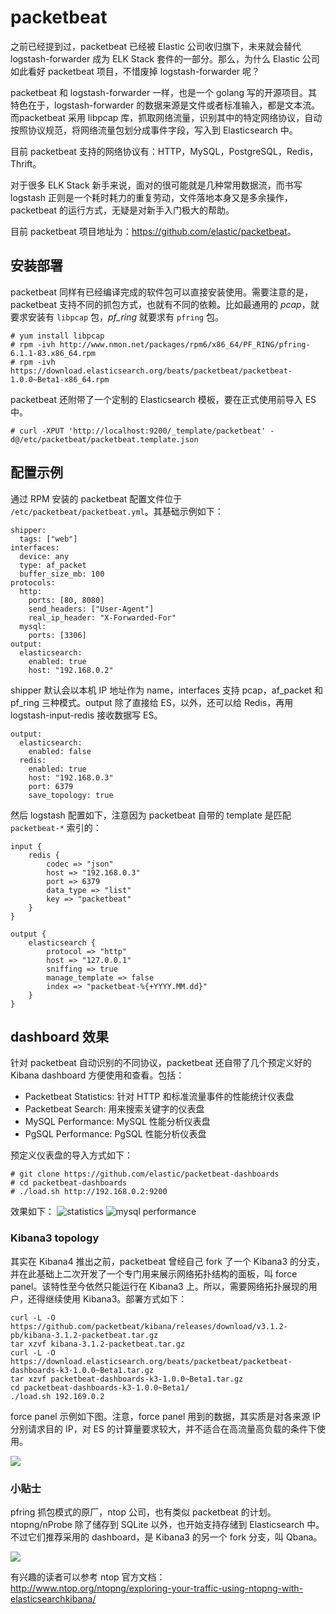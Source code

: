 # packetbeat

之前已经提到过，packetbeat 已经被 Elastic 公司收归旗下，未来就会替代 logstash-forwarder 成为 ELK Stack 套件的一部分。那么，为什么 Elastic 公司如此看好 packetbeat 项目，不惜废掉 logstash-forwarder 呢？

packetbeat 和 logstash-forwarder 一样，也是一个 golang 写的开源项目。其特色在于，logstash-forwarder 的数据来源是文件或者标准输入，都是文本流。而packetbeat 采用 libpcap 库，抓取网络流量，识别其中的特定网络协议，自动按照协议规范，将网络流量包划分成事件字段，写入到 Elasticsearch 中。

目前 packetbeat 支持的网络协议有：HTTP，MySQL，PostgreSQL，Redis，Thrift。

对于很多 ELK Stack 新手来说，面对的很可能就是几种常用数据流，而书写 logstash 正则是一个耗时耗力的重复劳动，文件落地本身又是多余操作，packetbeat 的运行方式，无疑是对新手入门极大的帮助。

目前 packetbeat 项目地址为：<https://github.com/elastic/packetbeat>。

## 安装部署

packetbeat 同样有已经编译完成的软件包可以直接安装使用。需要注意的是，packetbeat 支持不同的抓包方式，也就有不同的依赖。比如最通用的 *pcap*，就要求安装有 `libpcap` 包，*pf_ring* 就要求有 `pfring` 包。

```
# yum install libpcap
# rpm -ivh http://www.nmon.net/packages/rpm6/x86_64/PF_RING/pfring-6.1.1-83.x86_64.rpm
# rpm -ivh https://download.elasticsearch.org/beats/packetbeat/packetbeat-1.0.0~Beta1-x86_64.rpm
```

packetbeat 还附带了一个定制的 Elasticsearch 模板，要在正式使用前导入 ES 中。

```
# curl -XPUT 'http://localhost:9200/_template/packetbeat' -d@/etc/packetbeat/packetbeat.template.json
```

## 配置示例

通过 RPM 安装的 packetbeat 配置文件位于 `/etc/packetbeat/packetbeat.yml`。其基础示例如下：

```
shipper:
  tags: ["web"]
interfaces:
  device: any
  type: af_packet
  buffer_size_mb: 100
protocols:
  http:
    ports: [80, 8080]
    send_headers: ["User-Agent"]
    real_ip_header: "X-Forwarded-For"
  mysql:
    ports: [3306]
output:
  elasticsearch:
    enabled: true
    host: "192.168.0.2"
```

shipper 默认会以本机 IP 地址作为 name，interfaces 支持 pcap，af_packet 和 pf_ring 三种模式。output 除了直接给 ES，以外，还可以给 Redis，再用 logstash-input-redis 接收数据写 ES。

```
output:
  elasticsearch:
    enabled: false
  redis:
    enabled: true
    host: "192.168.0.3"
    port: 6379
    save_topology: true
```

然后 logstash 配置如下，注意因为 packetbeat 自带的 template 是匹配 `packetbeat-*` 索引的：

```
input {
    redis {
        codec => "json"
        host => "192.168.0.3"
        port => 6379
        data_type => "list"
        key => "packetbeat"
    }
}

output {
    elasticsearch {
        protocol => "http"
        host => "127.0.0.1"
        sniffing => true
        manage_template => false
        index => "packetbeat-%{+YYYY.MM.dd}"
    }
}
```

## dashboard 效果

针对 packetbeat 自动识别的不同协议，packetbeat 还自带了几个预定义好的 Kibana dashboard 方便使用和查看。包括：

* Packetbeat Statistics: 针对 HTTP 和标准流量事件的性能统计仪表盘
* Packetbeat Search: 用来搜索关键字的仪表盘
* MySQL Performance: MySQL 性能分析仪表盘
* PgSQL Performance: PgSQL 性能分析仪表盘

预定义仪表盘的导入方式如下：

```
# git clone https://github.com/elastic/packetbeat-dashboards
# cd packetbeat-dashboards
# ./load.sh http://192.168.0.2:9200
```

效果如下：
![statistics](https://github.com/elastic/packetbeat-dashboards/raw/master/screenshots/Packetbeat-statistics.png)
![mysql performance](https://github.com/elastic/packetbeat-dashboards/raw/master/screenshots/MySql-performance.png)

### Kibana3 topology

其实在 Kibana4 推出之前，packetbeat 曾经自己 fork 了一个 Kibana3 的分支，并在此基础上二次开发了一个专门用来展示网络拓扑结构的面板，叫 force panel。该特性至今依然只能运行在 Kibana3 上。所以，需要网络拓扑展现的用户，还得继续使用 Kibana3。部署方式如下：

```
curl -L -O https://github.com/packetbeat/kibana/releases/download/v3.1.2-pb/kibana-3.1.2-packetbeat.tar.gz
tar xzvf kibana-3.1.2-packetbeat.tar.gz
curl -L -O https://download.elasticsearch.org/beats/packetbeat/packetbeat-dashboards-k3-1.0.0~Beta1.tar.gz
tar xzvf packetbeat-dashboards-k3-1.0.0~Beta1.tar.gz
cd packetbeat-dashboards-k3-1.0.0~Beta1/
./load.sh 192.169.0.2
```

force panel 示例如下图。注意，force panel 用到的数据，其实质是对各来源 IP 分别请求目的 IP，对 ES 的计算量要求较大，并不适合在高流量高负载的条件下使用。

![](https://www.elastic.co/guide/en/beats/packetbeat/current/images/topology_map.png)

### 小贴士

pfring 抓包模式的原厂，ntop 公司，也有类似 packetbeat 的计划。ntopng/nProbe 除了储存到 SQLite 以外，也开始支持存储到 Elasticsearch 中。不过它们推荐采用的 dashboard，是 Kibana3 的另一个 fork 分支，叫 Qbana。

![](http://www.ntop.org/wp-content/uploads/2015/06/687474703a2f2f692e696d6775722e636f6d2f396758544b43642e706e67.png)

有兴趣的读者可以参考 ntop 官方文档：<http://www.ntop.org/ntopng/exploring-your-traffic-using-ntopng-with-elasticsearchkibana/>
